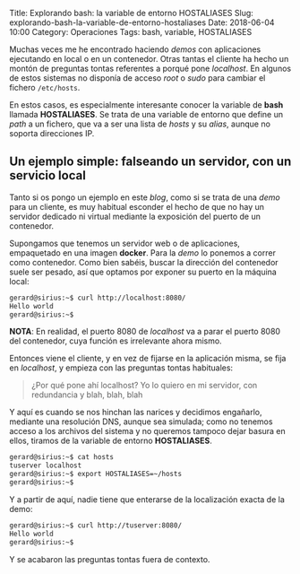 Title: Explorando bash: la variable de entorno HOSTALIASES
Slug: explorando-bash-la-variable-de-entorno-hostaliases
Date: 2018-06-04 10:00
Category: Operaciones
Tags: bash, variable, HOSTALIASES



Muchas veces me he encontrado haciendo *demos* con aplicaciones ejecutando en local o en un contenedor. Otras tantas el cliente ha hecho un montón de preguntas tontas referentes a porqué pone *localhost*. En algunos de estos sistemas no disponía de acceso *root* o *sudo* para cambiar el fichero `/etc/hosts`.

En estos casos, es especialmente interesante conocer la variable de **bash** llamada **HOSTALIASES**. Se trata de una variable de entorno que define un *path* a un fichero, que va a ser una lista de *hosts* y su *alias*, aunque no soporta direcciones IP.

## Un ejemplo simple: falseando un servidor, con un servicio local

Tanto si os pongo un ejemplo en este *blog*, como si se trata de una *demo* para un cliente, es muy habitual esconder el hecho de que no hay un servidor dedicado ni virtual mediante la exposición del puerto de un contenedor.

Supongamos que tenemos un servidor web o de aplicaciones, empaquetado en una imagen **docker**. Para la *demo* lo ponemos a correr como contenedor. Como bien sabéis, buscar la dirección del contenedor suele ser pesado, así que optamos por exponer su puerto en la máquina local:

```bash
gerard@sirius:~$ curl http://localhost:8080/
Hello world
gerard@sirius:~$ 
```

**NOTA**: En realidad, el puerto 8080 de *localhost* va a parar el puerto 8080 del contenedor, cuya función es irrelevante ahora mismo.

Entonces viene el cliente, y en vez de fijarse en la aplicación misma, se fija en *localhost*, y empieza con las preguntas tontas habituales:

> ¿Por qué pone ahí localhost? Yo lo quiero en mi servidor, con redundancia y blah, blah, blah

Y aquí es cuando se nos hinchan las narices y decidimos engañarlo, mediante una resolución DNS, aunque sea simulada; como no tenemos acceso a los archivos del sistema y no queremos tampoco dejar basura en ellos, tiramos de la variable de entorno **HOSTALIASES**.

```bash
gerard@sirius:~$ cat hosts 
tuserver localhost
gerard@sirius:~$ export HOSTALIASES=~/hosts
gerard@sirius:~$ 
```

Y a partir de aquí, nadie tiene que enterarse de la localización exacta de la demo:

```bash
gerard@sirius:~$ curl http://tuserver:8080/
Hello world
gerard@sirius:~$ 
``` 

Y se acabaron las preguntas tontas fuera de contexto.
